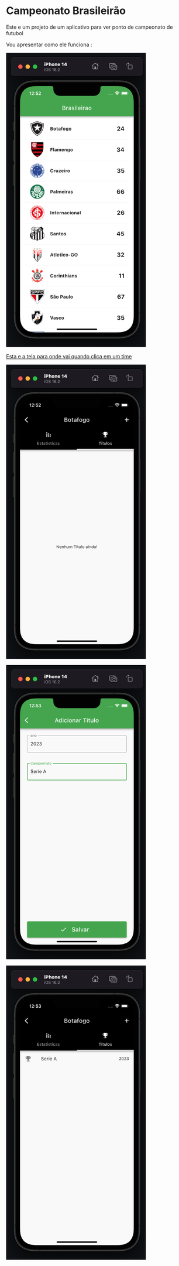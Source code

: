 # Campeonato Brasileirão

Este e um projeto de um aplicativo para ver ponto de campeonato de futubol

Vou apresentar como ele funciona : 


![Esta e a Tela Inicial](https://github.com/DiegoFariaFuel/brasileirao/raw/main/1.png)


[Esta e a tela para onde vai quando clica em um time](https://github.com/DiegoFariaFuel/brasileirao/raw/main/2.png)


![Vemos que o time não possui nenhum titulo](https://github.com/DiegoFariaFuel/brasileirao/raw/main/3.png)


![Adicionamos um titulo ao time](https://github.com/DiegoFariaFuel/brasileirao/raw/main/4.png)

![Agora o time possui o titulo](https://github.com/DiegoFariaFuel/brasileirao/raw/main/5.png)




